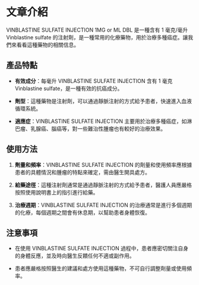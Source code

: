 # 文章介紹
VINBLASTINE SULFATE INJECTION 1MG or ML DBL 是一種含有 1 毫克/毫升 Vinblastine sulfate 的注射劑，是一種常用的化療藥物，用於治療多種癌症。讓我們來看看這種藥物的相關信息。
## 產品特點
- **有效成分**：每毫升 VINBLASTINE SULFATE INJECTION 含有 1 毫克 Vinblastine sulfate，是一種有效的抗癌成分。
  
- **劑型**：這種藥物是注射劑，可以通過靜脈注射的方式給予患者，快速進入血液循環系統。
- **適應症**：VINBLASTINE SULFATE INJECTION 主要用於治療多種癌症，如淋巴瘤、乳腺癌、腦癌等，對一些難治性腫瘤也有較好的治療效果。
## 使用方法
1. **劑量和頻率**：VINBLASTINE SULFATE INJECTION 的劑量和使用頻率應根據患者的具體情況和腫瘤的特點來確定，需由醫生開具處方。
2. **給藥途徑**：這種注射劑通常是通過靜脈注射的方式給予患者，醫護人員應嚴格按照使用說明書上的指引進行給藥。
3. **治療週期**：VINBLASTINE SULFATE INJECTION 的治療通常是進行多個週期的化療，每個週期之間會有休息期，以幫助患者身體恢復。
## 注意事項
- 在使用 VINBLASTINE SULFATE INJECTION 過程中，患者應密切關注自身的身體反應，並及時向醫生反饋任何不適或副作用。
- 患者應嚴格按照醫生的建議和處方使用這種藥物，不可自行調整劑量或使用頻率。